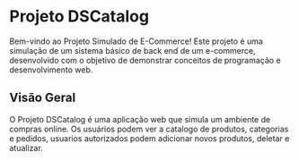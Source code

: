 # Projeto DSCatalog

Bem-vindo ao Projeto Simulado de E-Commerce! Este projeto é uma simulação de um sistema básico de back end de um e-commerce, desenvolvido com o objetivo de demonstrar conceitos de programação e desenvolvimento web.

## Visão Geral

O Projeto DSCatalog é uma aplicação web que simula um ambiente de compras online. Os usuários podem ver a catalogo de produtos, categorias e pedidos, usuarios autorizados podem adicionar novos produtos, deletar e atualizar.
